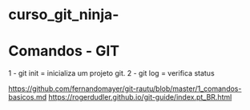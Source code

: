 
# curso_git_ninja-
# Comandos - GIT 
1 - git init = inicializa um projeto git.
2 - git log = verifica status 

https://github.com/fernandomayer/git-rautu/blob/master/1_comandos-basicos.md
https://rogerdudler.github.io/git-guide/index.pt_BR.html
